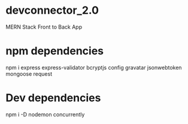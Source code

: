 # devconnector_2.0

MERN Stack Front to Back App

# npm dependencies

npm i express express-validator bcryptjs config gravatar jsonwebtoken mongoose request

# Dev dependencies

npm i -D nodemon concurrently
